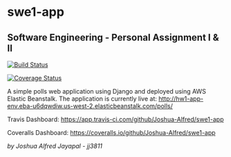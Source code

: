 # swe1-app
## Software Engineering - Personal Assignment I & II

[![Build Status](https://app.travis-ci.com/Joshua-Alfred/swe1-app.svg?branch=main)](https://app.travis-ci.com/github/Joshua-Alfred/swe1-app)

[![Coverage Status](https://coveralls.io/repos/github/Joshua-Alfred/swe1-app/badge.svg?branch=main)](https://coveralls.io/github/Joshua-Alfred/swe1-app?branch=main)

A simple polls web application using Django and deployed using AWS Elastic Beanstalk. The application is currently live at: http://hw1-app-env.eba-u6dqwdiw.us-west-2.elasticbeanstalk.com/polls/

Travis Dashboard: https://app.travis-ci.com/github/Joshua-Alfred/swe1-app

Coveralls Dashboard: https://coveralls.io/github/Joshua-Alfred/swe1-app

*by Joshua Alfred Jayapal - jj3811* 
